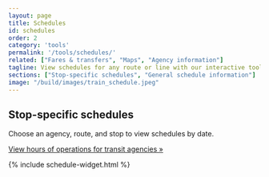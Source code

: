 ```yaml
---
layout: page
title: Schedules
id: schedules
order: 2
category: 'tools'
permalink: '/tools/schedules/'
related: ["Fares & transfers", "Maps", "Agency information"]
tagline: View schedules for any route or line with our interactive tool. Or check out schedule information and maps on individual agencies' websites.
sections: ["Stop-specific schedules", "General schedule information"]
image: "/build/images/train_schedule.jpeg"
---
```


## Stop-specific schedules

Choose an agency, route, and stop to view schedules by date.

[View hours of operations for transit agencies »](/schedules)

{% include schedule-widget.html %}

